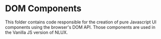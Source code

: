 # DOM Components

This folder contains code responsible for the creation of pure Javascript UI components using
the browser's DOM API. Those components are used in the Vanilla JS version of NLUX.
